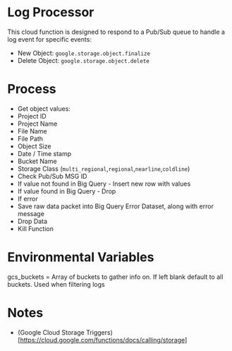 # Log Processor

This cloud function is designed to respond to a Pub/Sub queue to handle a log event for specific events:
* New Object: `google.storage.object.finalize`
* Delete Object: `google.storage.object.delete`

# Process
- Get object values:
 - Project ID
 - Project Name
 - File Name
 - File Path
 - Object Size
 - Date / Time stamp
 - Bucket Name
 - Storage Class (`multi_regional`,`regional`,`nearline`,`coldline`)
- Check Pub/Sub MSG ID
 - If value not found in Big Query - Insert new row with values
 - If value found in Big Query - Drop
- If error
 - Save raw data packet into Big Query Error Dataset, along with error message
- Drop Data
- Kill Function

# Environmental Variables
gcs_buckets = Array of buckets to gather info on. If left blank default to all buckets. Used when filtering logs


# Notes
* (Google Cloud Storage Triggers)[https://cloud.google.com/functions/docs/calling/storage]

